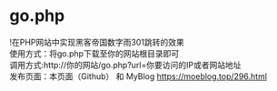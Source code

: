 # go.php
!在PHP网站中实现黑客帝国数字雨301跳转的效果  
使用方式：将go.php下载至你的网站根目录即可  
调用方式:http://你的网站/go.php?url=你要访问的IP或者网站地址  
发布页面：本页面（Github） 和 MyBlog https://moeblog.top/296.html  
